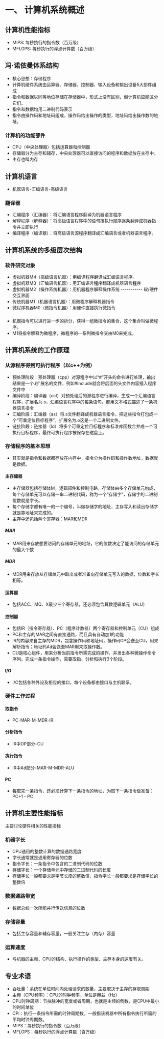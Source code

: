 # 一、 计算机系统概述
## 计算机性能指标
- MIPS: 每秒执行的指令数（百万级）
- MFLOPS: 每秒执行的浮点计算数（百万级）
## 冯·诺依曼体系结构
- 核心思想：存储程序
- 计算机硬件系统由运算器、存储器、控制器、输入设备和输出设备5大部件组成
- 指令和数据以同等地位存储在存储器中，形式上没有区别，但计算机应能区分它们。
- 指令和数据均用二进制代码表示
- 指令由操作码和地址码组成，操作码给出操作的类型，地址码给出操作数的地址。
### 计算机的功能部件
- CPU（中央处理器）包括运算器和控制器
- 存储器分为主存和辅存，中央处理器可以直接访问的程序和数据放在主存中。
- 主存也叫内存
## 计算机语言
- 机器语言-汇编语言-高级语言
### 翻译器
- 汇编程序（汇编器）：将汇编语言程序翻译为机器语言程序
- 解释程序（解释器）：将高级语言程序中的语句按执行顺序逐条翻译成机器指令并立即执行
- 编译程序（编译器）：将高级语言源程序翻译成汇编语言或者机器语言程序。
## 计算机系统的多级层次结构
### 软件研究对象
- 虚拟机器M4（高级语言机器）：用编译程序翻译成汇编语言程序。
- 虚拟机器M3（汇编语言机器）：用汇编语言程序翻译成机器语言程序
- 虚拟机器M2（操作系统机器）：用机器程序解释操作系统
----------- 软/硬件交互界面
- 传统机器M1（机器语言机器）：用微程序解释机器指令
- 微程序机器M0（微指令机器）：用硬件直接执行微指令
###
- 机器指令可以进行进一步的拆分，获得一组微指令的集合，这个集合叫做微程序。
- M1将指令解释为微程序，微程序的一系列微指令交由M0来完成。
## 计算机系统的工作原理
### 从源程序得到可执行程序（以c++为例）
- 预处理阶段：预处理器（cpp）对源程序中以“#”开头的命令进行处理，输出结果是一个.i扩展名的文件，例如#include就会将后面的头文件内容插入程序文件中
- 编译阶段：编译器（ccl）对预处理后的源程序进行编译，生成一个汇编语言程序，扩展名为.s，汇编语言程序中的每条语句，都用文本格式描述了一条机器语言指令
- 汇编阶段：汇编器（as）将.s文件翻译成机器语言指令，把这些指令打包成一个“可重定位目标程序”，扩展名为.o这是一个二进制文件。
- 链接阶段：链接器（ld）将多个可重定位目标程序和标准库函数合并成一个可执行目标程序，最终可执行程序被保存在磁盘上。
### 存储程序的基本思想
- 其实就是指令和数据都存放在内存中，指令分为操作码和操作数地址，数据就是数据。
#### 主存储器
- 主存储器包括存储体M，逻辑部件和控制电路。存储体由多个存储单元构成，每个存储单元可以存储一串二进制代码，称为一个“存储字”，存储字的二进制位数就是字长。
- 每个存储字都有唯一的一个编号，叫做存储字的地址，主存写入和读出存储字就是靠地址来完成的。
- 主存中还包括两个寄存器：MAR和MDR
##### MAR
- MAR用来存放想要访问的存储单元的地址，它的位数决定了能访问的存储单元的最大个数
##### MDR
- MDR用来存放从存储单元中取出或者准备向存储单元写入的数据，位数和字长相等。
#### 运算器
- 包括ACC、MQ、X最少三个寄存器，还必须包含算数逻辑单元（ALU）
#### 控制器
- 包括IR（指令寄存器）、PC（程序计数器）两个寄存器和控制单元（CU）组成
- PC和主存的MAR之间有直接通路，而且具有自动加1的功能
- IR的内容来自主存的MDR，包含操作码和地址码，操作码OP会送至CU，用来解析指令；地址码Ad会送至MAR用来取操作数。
- CU是核心组件，用来分析当前指令所需完成的操作，并发出各种微操作命令序列。完成一条指令操作，需要取指、分析和执行3个阶段。
#### I/O
- I/O包括各种外设及相应的接口，每个设备都由接口与主机联系。
### 硬件工作过程
#### 取指令
- PC-MAR-M-MDR-IR
#### 分析指令
- IR中OP部分-CU
#### 执行指令
- IR中Ad部分-MAR-M-MDR-ALU
#### PC
- 每取完一条指令，还必须计算下一条指令的地址，为取下一条指令做准备：PC+1 - PC

## 计算机主要性能指标
 主要讨论硬件相关的性能指标
### 机器字长
- CPU通用的整数计算的数据通路宽度
- 字长通常就是通用寄存器的位数
- 指令字长：一条指令中包含的二进制代码的位数
- 存储字长：一个存储单元中存储的二进制代码的长度
- 存储字长一般都要求是字节长度的整数倍，指令字长一般都要求是存储字长的整数倍
### 数据通路带宽
- 数据总线一次所能并行传送信息的位数
### 存储容量
- 包括主存容量和辅存容量，一般关注主存（内存）容量
### 运算速度
- 与机器的主频、CPU的结构、执行操作的类型、主存本身的速度有关。

## 专业术语
- 吞吐量：系统在单位时间内处理请求的数量，主要取决于主存的存取周期
- 主频（CPU频率）：CPU的时钟频率，单位是赫兹（Hz）
- CPU时钟周期：节拍脉冲的宽度或者周期，也就是主频的倒数，是CPU中最小的时间单位
- CPI：执行一条指令所需的时钟周期数。一般指该机器中所有指令执行所需的平均时钟周期数。
- MIPS：每秒执行的指令数（百万级）
- MFLOPS：每秒执行的浮点计算数（百万级）
